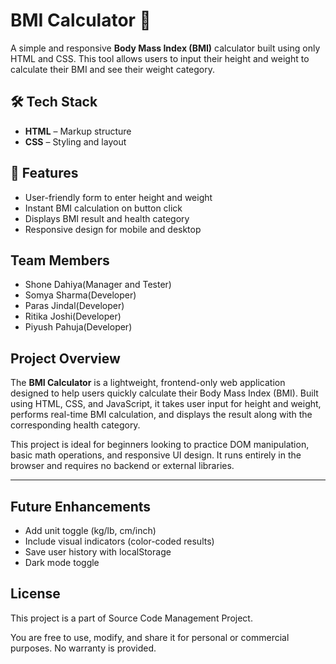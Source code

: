 # BMI Calculator 🧮

A simple and responsive **Body Mass Index (BMI)** calculator built using only HTML and CSS. This tool allows users to input their height and weight to calculate their BMI and see their weight category.

## 🛠️ Tech Stack

- **HTML** – Markup structure  
- **CSS** – Styling and layout  

## 🚀 Features

- User-friendly form to enter height and weight
- Instant BMI calculation on button click
- Displays BMI result and health category
- Responsive design for mobile and desktop


## Team Members 
- Shone Dahiya(Manager and Tester)
- Somya Sharma(Developer)
- Paras Jindal(Developer)
- Ritika Joshi(Developer)
- Piyush Pahuja(Developer)

## Project Overview

The **BMI Calculator** is a lightweight, frontend-only web application designed to help users quickly calculate their Body Mass Index (BMI). Built using HTML, CSS, and JavaScript, it takes user input for height and weight, performs real-time BMI calculation, and displays the result along with the corresponding health category.

This project is ideal for beginners looking to practice DOM manipulation, basic math operations, and responsive UI design. It runs entirely in the browser and requires no backend or external libraries.

---

## Future Enhancements
- Add unit toggle (kg/lb, cm/inch)
- Include visual indicators (color-coded results)
- Save user history with localStorage
- Dark mode toggle

## License

This project is a part of Source Code Management Project.

You are free to use, modify, and share it for personal or commercial purposes. No warranty is provided.
